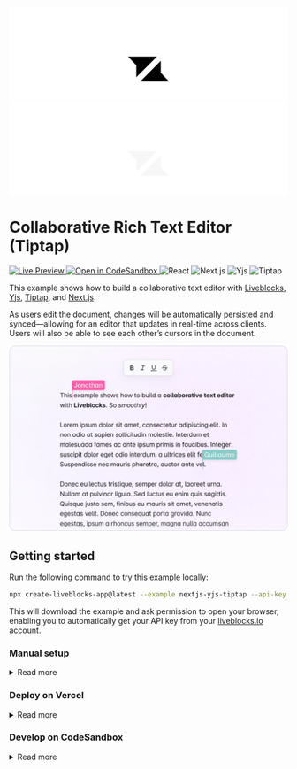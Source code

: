 <p align="center">
  <a href="https://liveblocks.io#gh-light-mode-only">
    <img src="https://raw.githubusercontent.com/liveblocks/liveblocks/main/.github/assets/header-light.svg" alt="Liveblocks" />
  </a>
  <a href="https://liveblocks.io#gh-dark-mode-only">
    <img src="https://raw.githubusercontent.com/liveblocks/liveblocks/main/.github/assets/header-dark.svg" alt="Liveblocks" />
  </a>
</p>

# Collaborative Rich Text Editor (Tiptap)

<p>
  <a href="https://liveblocks.io/examples/collaborative-text-editor/nextjs-yjs-tiptap/preview">
    <img src="https://img.shields.io/badge/live%20preview-message?style=flat&logo=data:image/svg+xml;base64,PHN2ZyB2aWV3Qm94PSIwIDAgMjQgMjQiIHhtbG5zPSJodHRwOi8vd3d3LnczLm9yZy8yMDAwL3N2ZyI+PHBhdGggZD0iTTE2Ljg0OSA0Ljc1SDBsNC44NDggNS4wNzV2Ny4wMDhsMTItMTIuMDgzWk03LjE1IDE5LjI1SDI0bC00Ljg0OS01LjA3NVY3LjE2N2wtMTIgMTIuMDgzWiIgZmlsbD0iI2ZmZiIvPjwvc3ZnPg==&color=333" alt="Live Preview" />
  </a>
  <a href="https://codesandbox.io/s/github/liveblocks/liveblocks/tree/main/examples/nextjs-yjs-tiptap">
    <img src="https://img.shields.io/badge/open%20in%20codesandbox-message?style=flat&logo=codesandbox&color=333&logoColor=fff" alt="Open in CodeSandbox" />
  </a>
  <img src="https://img.shields.io/badge/react-message?style=flat&logo=react&color=0bd&logoColor=fff" alt="React" />
  <img src="https://img.shields.io/badge/next.js-message?style=flat&logo=next.js&color=07f&logoColor=fff" alt="Next.js" />
  <img src="https://img.shields.io/badge/yjs-message?style=flat&color=0bd" alt="Yjs" />
  <img src="https://img.shields.io/badge/tiptap-message?style=flat&color=07f" alt="Tiptap" />
</p>

This example shows how to build a collaborative text editor with
[Liveblocks](https://liveblocks.io), [Yjs](https://docs.yjs.dev),
[Tiptap](https://tiptap.dev), and [Next.js](https://nextjs.org/).

As users edit the document, changes will be automatically persisted and
synced—allowing for an editor that updates in real-time across clients. Users
will also be able to see each other’s cursors in the document.

<img src="https://raw.githubusercontent.com/liveblocks/liveblocks/main/.github/assets/examples/text-editor.png" width="536" alt="Collaborative Text Editor" />

## Getting started

Run the following command to try this example locally:

```bash
npx create-liveblocks-app@latest --example nextjs-yjs-tiptap --api-key
```

This will download the example and ask permission to open your browser, enabling
you to automatically get your API key from your
[liveblocks.io](https://liveblocks.io) account.

### Manual setup

<details><summary>Read more</summary>

<p></p>

Alternatively, you can set up your project manually:

- Install all dependencies with `npm install`
- Create an account on [liveblocks.io](https://liveblocks.io/dashboard)
- Copy your **secret** key from the
  [dashboard](https://liveblocks.io/dashboard/apikeys)
- Create an `.env.local` file and add your **secret** key as the
  `LIVEBLOCKS_SECRET_KEY` environment variable
- Run `npm run dev` and go to [http://localhost:3000](http://localhost:3000)

</details>

### Deploy on Vercel

<details><summary>Read more</summary>

<p></p>

To both deploy on [Vercel](https://vercel.com), and run the example locally, use
the following command:

```bash
npx create-liveblocks-app@latest --example nextjs-yjs-tiptap --vercel
```

This will download the example and ask permission to open your browser, enabling
you to deploy to Vercel.

</details>

### Develop on CodeSandbox

<details><summary>Read more</summary>

<p></p>

After forking
[this example](https://codesandbox.io/s/github/liveblocks/liveblocks/tree/main/examples/nextjs-yjs-tiptap)
on CodeSandbox, create the `LIVEBLOCKS_SECRET_KEY` environment variable as a
[secret](https://codesandbox.io/docs/secrets).

</details>
